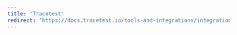```yaml
---
title: 'Tracetest'
redirect: 'https://docs.tracetest.io/tools-and-integrations/integrations/k6'
---
```

